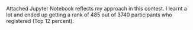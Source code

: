 Attached Jupyter Notebook reflects my approach in this contest. I learnt a lot and ended up getting a rank of 485 out of 3740 participants who registered (Top 12 percent).
